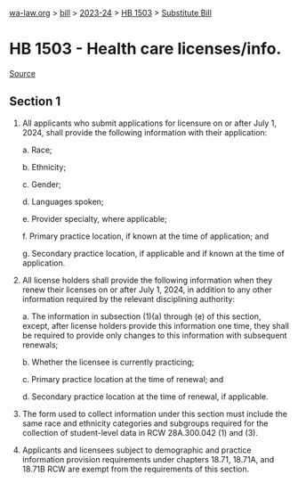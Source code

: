[wa-law.org](/) > [bill](/bill/) > [2023-24](/bill/2023-24/) > [HB 1503](/bill/2023-24/hb/1503/) > [Substitute Bill](/bill/2023-24/hb/1503/S/)

# HB 1503 - Health care licenses/info.

[Source](http://lawfilesext.leg.wa.gov/biennium/2023-24/Pdf/Bills/House%20Bills/1503-S.pdf)

## Section 1
1. All applicants who submit applications for licensure on or after July 1, 2024, shall provide the following information with their application:

    a. Race;

    b. Ethnicity;

    c. Gender;

    d. Languages spoken;

    e. Provider specialty, where applicable;

    f. Primary practice location, if known at the time of application; and

    g. Secondary practice location, if applicable and if known at the time of application.

2. All license holders shall provide the following information when they renew their licenses on or after July 1, 2024, in addition to any other information required by the relevant disciplining authority:

    a. The information in subsection (1)(a) through (e) of this section, except, after license holders provide this information one time, they shall be required to provide only changes to this information with subsequent renewals;

    b. Whether the licensee is currently practicing;

    c. Primary practice location at the time of renewal; and

    d. Secondary practice location at the time of renewal, if applicable.

3. The form used to collect information under this section must include the same race and ethnicity categories and subgroups required for the collection of student-level data in RCW 28A.300.042 (1) and (3).

4. Applicants and licensees subject to demographic and practice information provision requirements under chapters 18.71, 18.71A, and 18.71B RCW are exempt from the requirements of this section.
